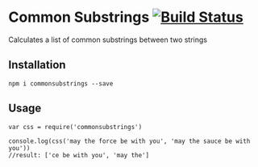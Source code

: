 # Common Substrings [![Build Status](https://travis-ci.org/seriousManual/commonsubstrings.png)](https://travis-ci.org/seriousManual/commonsubstrings)

Calculates a list of common substrings between two strings

## Installation
````
npm i commonsubstrings --save
````

## Usage
````
var css = require('commonsubstrings')

console.log(css('may the force be with you', 'may the sauce be with you'))
//result: ['ce be with you', 'may the']
````